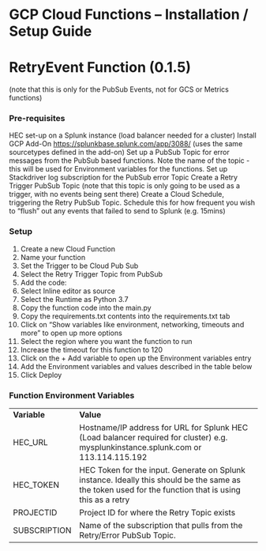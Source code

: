 # GCP Cloud Functions – Installation / Setup Guide

# RetryEvent Function (0.1.5)
(note that this is only for the PubSub Events, not for GCS or Metrics functions)

### **Pre-requisites**
HEC set-up on a Splunk instance (load balancer needed for a cluster)
Install GCP Add-On https://splunkbase.splunk.com/app/3088/ (uses the same sourcetypes defined in the add-on)
Set up a PubSub Topic for error messages from the PubSub based functions.  Note the name of the topic -  this will be used for Environment variables for the functions.
Set up Stackdriver log subscription for the PubSub error Topic
Create a Retry Trigger PubSub Topic (note that this topic is only going to be used as a trigger, with no events being sent there)
Create a Cloud Schedule, triggering the Retry PubSub Topic. Schedule this for how frequent you wish to “flush” out any events that failed to send to Splunk (e.g. 15mins)

### **Setup**

1.	Create a new Cloud Function
2.	Name your function
3.	Set the Trigger to be Cloud Pub Sub 
4.	Select the Retry Trigger Topic from PubSub
5.	Add the code:
6.	Select Inline editor as source
7.	Select the Runtime as Python 3.7
8.	Copy the function code into the main.py
9.	Copy the requirements.txt contents into the requirements.txt tab
10.	Click on “Show variables like environment, networking, timeouts and more” to open up more options
11.	Select the region where you want the function to run
12.	Increase the timeout for this function to 120
13.	Click on the + Add variable to open up the Environment variables entry
14.	Add the Environment variables and values described in the table below
15.	Click Deploy

### **Function Environment Variables**

<table><tr><td><strong>Variable</strong></td><td><strong>Value</strong></td></tr>
<tr><td>HEC_URL</td><td>Hostname/IP address for URL for Splunk HEC (Load balancer required for cluster)
e.g. mysplunkinstance.splunk.com or 113.114.115.192</td></tr>
<tr><td>HEC_TOKEN</td><td>HEC Token for the input. Generate on Splunk instance.
Ideally this should be the same as the token used for the function that is using this as a retry</td></tr>
<tr><td>PROJECTID</td><td>Project ID for where the Retry Topic exists</td></tr>
<tr><td>SUBSCRIPTION</td><td>Name of the subscription that pulls from the Retry/Error PubSub Topic.</td></tr>
</table>
